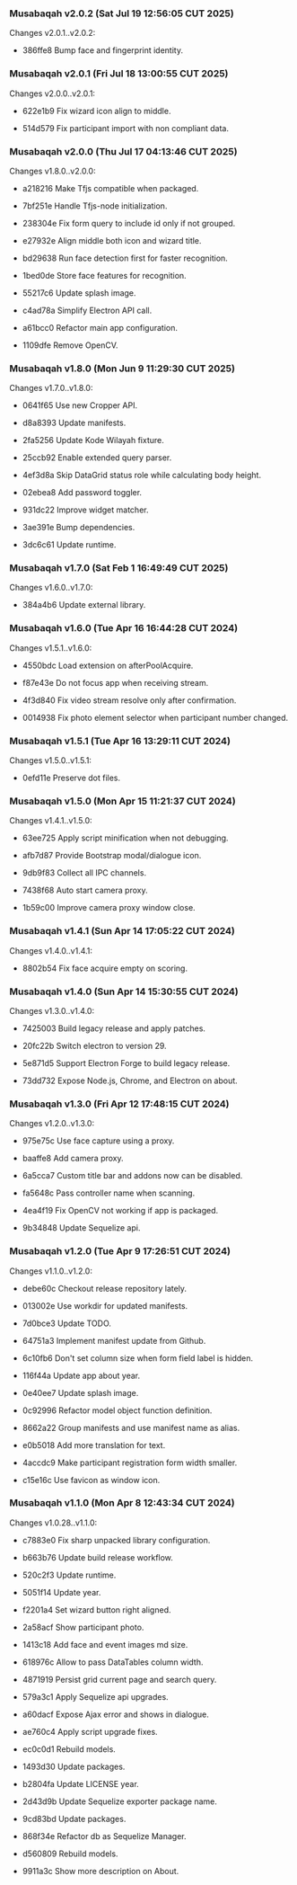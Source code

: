 ### Musabaqah v2.0.2 (Sat Jul 19 12:56:05 CUT 2025)

Changes v2.0.1..v2.0.2:

* 386ffe8 Bump face and fingerprint identity.


### Musabaqah v2.0.1 (Fri Jul 18 13:00:55 CUT 2025)

Changes v2.0.0..v2.0.1:

* 622e1b9 Fix wizard icon align to middle.

* 514d579 Fix participant import with non compliant data.


### Musabaqah v2.0.0 (Thu Jul 17 04:13:46 CUT 2025)

Changes v1.8.0..v2.0.0:

* a218216 Make Tfjs compatible when packaged.

* 7bf251e Handle Tfjs-node initialization.

* 238304e Fix form query to include id only if not grouped.

* e27932e Align middle both icon and wizard title.

* bd29638 Run face detection first for faster recognition.

* 1bed0de Store face features for recognition.

* 55217c6 Update splash image.

* c4ad78a Simplify Electron API call.

* a61bcc0 Refactor main app configuration.

* 1109dfe Remove OpenCV.


### Musabaqah v1.8.0 (Mon Jun  9 11:29:30 CUT 2025)

Changes v1.7.0..v1.8.0:

* 0641f65 Use new Cropper API.

* d8a8393 Update manifests.

* 2fa5256 Update Kode Wilayah fixture.

* 25ccb92 Enable extended query parser.

* 4ef3d8a Skip DataGrid status role while calculating body height.

* 02ebea8 Add password toggler.

* 931dc22 Improve widget matcher.

* 3ae391e Bump dependencies.

* 3dc6c61 Update runtime.


### Musabaqah v1.7.0 (Sat Feb  1 16:49:49 CUT 2025)

Changes v1.6.0..v1.7.0:

* 384a4b6 Update external library.


### Musabaqah v1.6.0 (Tue Apr 16 16:44:28 CUT 2024)

Changes v1.5.1..v1.6.0:

* 4550bdc Load extension on afterPoolAcquire.

* f87e43e Do not focus app when receiving stream.

* 4f3d840 Fix video stream resolve only after confirmation.

* 0014938 Fix photo element selector when participant number changed.


### Musabaqah v1.5.1 (Tue Apr 16 13:29:11 CUT 2024)

Changes v1.5.0..v1.5.1:

* 0efd11e Preserve dot files.


### Musabaqah v1.5.0 (Mon Apr 15 11:21:37 CUT 2024)

Changes v1.4.1..v1.5.0:

* 63ee725 Apply script minification when not debugging.

* afb7d87 Provide Bootstrap modal/dialogue icon.

* 9db9f83 Collect all IPC channels.

* 7438f68 Auto start camera proxy.

* 1b59c00 Improve camera proxy window close.


### Musabaqah v1.4.1 (Sun Apr 14 17:05:22 CUT 2024)

Changes v1.4.0..v1.4.1:

* 8802b54 Fix face acquire empty on scoring.


### Musabaqah v1.4.0 (Sun Apr 14 15:30:55 CUT 2024)

Changes v1.3.0..v1.4.0:

* 7425003 Build legacy release and apply patches.

* 20fc22b Switch electron to version 29.

* 5e871d5 Support Electron Forge to build legacy release.

* 73dd732 Expose Node.js, Chrome, and Electron on about.


### Musabaqah v1.3.0 (Fri Apr 12 17:48:15 CUT 2024)

Changes v1.2.0..v1.3.0:

* 975e75c Use face capture using a proxy.

* baaffe8 Add camera proxy.

* 6a5cca7 Custom title bar and addons now can be disabled.

* fa5648c Pass controller name when scanning.

* 4ea4f19 Fix OpenCV not working if app is packaged.

* 9b34848 Update Sequelize api.


### Musabaqah v1.2.0 (Tue Apr  9 17:26:51 CUT 2024)

Changes v1.1.0..v1.2.0:

* debe60c Checkout release repository lately.

* 013002e Use workdir for updated manifests.

* 7d0bce3 Update TODO.

* 64751a3 Implement manifest update from Github.

* 6c10fb6 Don't set column size when form field label is hidden.

* 116f44a Update app about year.

* 0e40ee7 Update splash image.

* 0c92996 Refactor model object function definition.

* 8662a22 Group manifests and use manifest name as alias.

* e0b5018 Add more translation for text.

* 4accdc9 Make participant registration form width smaller.

* c15e16c Use favicon as window icon.


### Musabaqah v1.1.0 (Mon Apr  8 12:43:34 CUT 2024)

Changes v1.0.28..v1.1.0:

* c7883e0 Fix sharp unpacked library configuration.

* b663b76 Update build release workflow.

* 520c2f3 Update runtime.

* 5051f14 Update year.

* f2201a4 Set wizard button right aligned.

* 2a58acf Show participant photo.

* 1413c18 Add face and event images md size.

* 618976c Allow to pass DataTables column width.

* 4871919 Persist grid current page and search query.

* 579a3c1 Apply Sequelize api upgrades.

* a60dacf Expose Ajax error and shows in dialogue.

* ae760c4 Apply script upgrade fixes.

* ec0c0d1 Rebuild models.

* 1493d30 Update packages.

* b2804fa Update LICENSE year.

* 2d43d9b Update Sequelize exporter package name.

* 9cd83bd Update packages.

* 868f34e Refactor db as Sequelize Manager.

* d560809 Rebuild models.

* 9911a3c Show more description on About.

